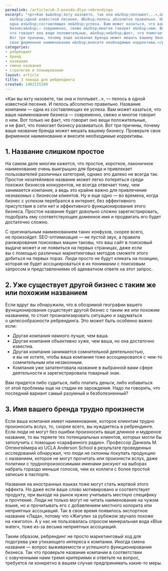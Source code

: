 ```yaml
---
permalink: /article/u6-3-povoda-dlya-rebrendinga
excerpt: "<p>«Как вы&nbsp;яхту назовете, так она и&nbsp;поплывет...»,&nbsp;— пелось
  в&nbsp;одной известной песенке. И&nbsp;пелось абсолютно правильно. Название компании&nbsp;—
  одна из&nbsp;составляющих ее&nbsp;успеха. Вам может казаться, что ваше наименование
  бизнеса&nbsp;— современно, свежо и&nbsp;многое говорит о&nbsp;нем. Вот только не&nbsp;факт,
  что говорит оно вещи положительные, и&nbsp;не&nbsp;факт, что помогает бизнесу развиваться.
  Вот три причины, почему ваше название бренда может мешать вашему бизнесу. Проверьте
  свое фирменное наименование и&nbsp;внесите необходимые коррективы.</p>"
categories:
- ребрендинг
- бренд
- название
- смена названия
- стратегия и планирование
layout: article
title: 3 повода для ребрендинга
created: 1482155309
---
```

<p>«Как вы&nbsp;яхту назовете, так она и&nbsp;поплывет...»,&nbsp;— пелось в&nbsp;одной известной песенке. И&nbsp;пелось абсолютно правильно. Название компании&nbsp;— одна из&nbsp;составляющих ее&nbsp;успеха. Вам может казаться, что ваше наименование бизнеса&nbsp;— современно, свежо и&nbsp;многое говорит о&nbsp;нем. Вот только не&nbsp;факт, что говорит оно вещи положительные, и&nbsp;не&nbsp;факт, что помогает бизнесу развиваться. Вот три причины, почему ваше название бренда может мешать вашему бизнесу. Проверьте свое фирменное наименование и&nbsp;внесите необходимые коррективы.</p>
<h2>1. Название слишком простое</h2>
<p>На&nbsp;самом деле многим кажется, что простое, короткое, лаконичное наименование очень выигрышно для бренда и&nbsp;привлекает пользователей различных категорий, однако это далеко не&nbsp;всегда так. Простое незатейливое название может легко потеряться среди похожих бизнесов конкурентов, не&nbsp;всегда отвечает тому, чем занимается компания, а&nbsp;ведь это крайне важно для привлечения незнакомых с&nbsp;бизнесом клиентов. Ну&nbsp;и&nbsp;еще одно&nbsp;— во&nbsp;времена, когда бизнес с&nbsp;успехом перебрался в&nbsp;интернет, без эффективного присутствия в&nbsp;сети нет и&nbsp;эффективного функционирования этого бизнеса. Простое название будет довольно сложно зарегистрировать, подобрать ему соответствующее доменное имя и&nbsp;продвигать его будет достаточно сложно. </p>
<p>С&nbsp;оригинальным наименованием таких конфузов, скорее всего, не&nbsp;произойдет. SEO-оптимизация&nbsp;— не&nbsp;пустой звук, а&nbsp;правила ранжирования поисковых машин таковы, что ваш сайт в&nbsp;поисковый выдаче может и&nbsp;не&nbsp;появиться на&nbsp;первых страницах, даже если вы&nbsp;с&nbsp;помощью различных маркетинговых методов сможете этого добиться на&nbsp;первых порах. Люди просто не&nbsp;будут кликать на&nbsp;позицию, которая не&nbsp;будет ассоциироваться в&nbsp;их&nbsp;понимании с&nbsp;поисковым запросом и&nbsp;представлениями об&nbsp;адекватном ответе на&nbsp;этот запрос.</p>
<h2>2. Уже существует другой бизнес с&nbsp;таким&nbsp;же или похожим названием</h2>
<p>Если вдруг вы&nbsp;обнаружили, что в&nbsp;обозримой географии вашего функционирования существует другой бизнес с&nbsp;таким&nbsp;же или похожим названием, то&nbsp;стоит проанализировать ситуацию и&nbsp;задуматься о&nbsp;целесообразности ребрендинга. Это может быть особенно важно если:</p>
<p>
	<ul>
		<li>Другая компания намного лучше, чем ваша.</li>
		<li>Другая компания объективно хуже, чем ваша, но&nbsp;<span>она достаточно известна.</span></li>
		<li>Другая компания занимается сомнительной деятельностью, и&nbsp;<span>вы</span>&nbsp;<span>не</span>&nbsp;<span>хотите, чтобы ваша компания тоже ассоциировался с</span>&nbsp;<span>чем-то сомнительным или незаконным.</span></li>
		<li>Компания уже запатентовала название в&nbsp;<span>выбранной вами сфере деятельности и</span>&nbsp;<span>зарегистрировала товарный знак.</span></li>
	</ul>
</p>
<p>Вам придется либо судиться, либо платить деньги, либо избавиться от&nbsp;этой проблемы еще на&nbsp;стадии ее&nbsp;зарождения. Надо&nbsp;ли говорить, что последний вариант самый разумный и&nbsp;безболезненный?</p>
<h2>3. Имя вашего бренда трудно произнести</h2>
<p>Если ваша компания имеет наименование, которое клиентам трудно произносить вслух, то, скорее всего, вы&nbsp;нуждаетесь в&nbsp;ребрендинге. Если люди не&nbsp;могут без ошибки произносить ваше длинное и&nbsp;мудреное название, то&nbsp;вы&nbsp;теряете тех потенциальных клиентов, которых могли&nbsp;бы заполучить с&nbsp;помощью «сарафанного радио». Профессор Даниэль М. Оппенгеймера из&nbsp;UCLA Anderson School в&nbsp;результате проведенных исследований обнаружил, что люди не&nbsp;склонны покупать продукцию с&nbsp;названием, которое не&nbsp;могут прочитать или произнести вслух, даже политики с&nbsp;труднопроизносимыми именами рискуют на&nbsp;выборах набрать гораздо меньше голосов, чем их&nbsp;коллеги с&nbsp;более простой записью в&nbsp;паспорте.</p>
<p>Названия на&nbsp;иностранных языках тоже могут стать жертвой этого эффекта. Но&nbsp;даже если ваше слово мотивировано и&nbsp;соответствует продукту, при выходе на&nbsp;рынок нужно учитывать местную специфику и&nbsp;прочтение. Люди не&nbsp;только могут не&nbsp;читать наименование на&nbsp;чужом языке, но&nbsp;и&nbsp;прочитывать его с&nbsp;добавлением местного колорита или неприятных ассоциаций. Так в&nbsp;свое время появилось экспортное название «Лада», потому что «Жигули» за&nbsp;рубежом звучало похоже на&nbsp;«жиголо». А&nbsp;у&nbsp;нас не&nbsp;пользовалась спросом минеральная вода «Blue water», тоже из-за весьма неприятных ассоциаций. </p>
<p>Таким образом, ребрендинг не&nbsp;просто маркетинговый ход для подогрева уже утихающего интереса к&nbsp;компании. Иногда смена названия&nbsp;— вопрос выживаемости и&nbsp;успешного функционирования бизнеса. Так что проверьте название компании в&nbsp;соответствии с&nbsp;озвученными нами тремя критериями и&nbsp;ответьте на&nbsp;вопрос, требуется&nbsp;ли конкретно в&nbsp;вашем случае предпринимать какие-то меры.</p>
